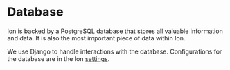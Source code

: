 # Database

Ion is backed by a PostgreSQL database that stores all valuable information and data.  It is also the most important piece of data within Ion.

We use Django to handle interactions with the database.  Configurations for the database are in the Ion [settings](https://github.com/tjcsl/ion/blob/master/intranet/settings/__init__.py).



